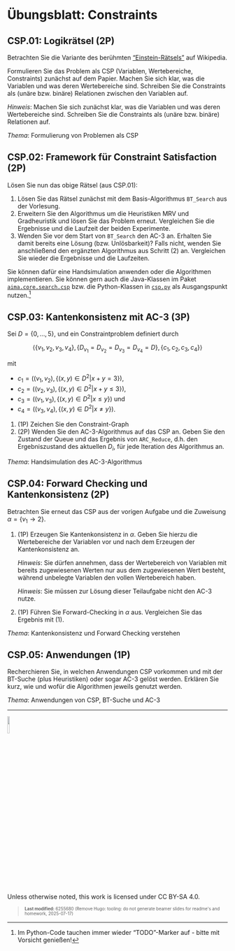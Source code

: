 # Übungsblatt: Constraints

## CSP.01: Logikrätsel (2P)

Betrachten Sie die Variante des berühmten
[“Einstein-Rätsels”](https://de.wikipedia.org/wiki/Zebrar%C3%A4tsel) auf
Wikipedia.

Formulieren Sie das Problem als CSP (Variablen, Wertebereiche,
Constraints) zunächst auf dem Papier. Machen Sie sich klar, was die
Variablen und was deren Wertebereiche sind. Schreiben Sie die
Constraints als (unäre bzw. binäre) Relationen zwischen den Variablen
auf.

*Hinweis*: Machen Sie sich zunächst klar, was die Variablen und was
deren Wertebereiche sind. Schreiben Sie die Constraints als (unäre bzw.
binäre) Relationen auf.

*Thema*: Formulierung von Problemen als CSP

## CSP.02: Framework für Constraint Satisfaction (2P)

Lösen Sie nun das obige Rätsel (aus CSP.01):

1.  Lösen Sie das Rätsel zunächst mit dem Basis-Algorithmus `BT_Search`
    aus der Vorlesung.
2.  Erweitern Sie den Algorithmus um die Heuristiken MRV und
    Gradheuristik und lösen Sie das Problem erneut. Vergleichen Sie die
    Ergebnisse und die Laufzeit der beiden Experimente.
3.  Wenden Sie vor dem Start von `BT_Search` den AC-3 an. Erhalten Sie
    damit bereits eine Lösung (bzw. Unlösbarkeit)? Falls nicht, wenden
    Sie anschließend den ergänzten Algorithmus aus Schritt (2) an.
    Vergleichen Sie wieder die Ergebnisse und die Laufzeiten.

Sie können dafür eine Handsimulation anwenden oder die Algorithmen
implementieren. Sie können gern auch die Java-Klassen im Paket
[`aima.core.search.csp`](https://github.com/aimacode/aima-java/tree/AIMA3e/aima-core/src/main/java/aima/core/search/csp)
bzw. die Python-Klassen in
[`csp.py`](https://github.com/aimacode/aima-python/blob/master/csp.py)
als Ausgangspunkt nutzen.[^1]

## CSP.03: Kantenkonsistenz mit AC-3 (3P)

Sei $`D=\lbrace 0, \ldots, 5 \rbrace`$, und ein Constraintproblem
definiert durch

``` math
\langle
    \lbrace v_1, v_2, v_3, v_4 \rbrace,
    \lbrace D_{v_1} = D_{v_2} = D_{v_3} = D_{v_4} = D \rbrace,
    \lbrace c_1, c_2, c_3, c_4 \rbrace
\rangle
```

mit

- $`c_1=\left((v_1,v_2), \lbrace (x,y) \in D^2 | x+y = 3 \rbrace\right)`$,
- $`c_2=\left((v_2,v_3), \lbrace (x,y) \in D^2 | x+y \le 3 \rbrace\right)`$,
- $`c_3=\left((v_1,v_3), \lbrace (x,y) \in D^2 | x \le y \rbrace\right)`$
  und
- $`c_4=\left((v_3,v_4), \lbrace (x,y) \in D^2 | x \ne y \rbrace\right)`$.

1.  (1P) Zeichen Sie den Constraint-Graph
2.  (2P) Wenden Sie den AC-3-Algorithmus auf das CSP an. Geben Sie den
    Zustand der Queue und das Ergebnis von `ARC_Reduce`, d.h. den
    Ergebniszustand des aktuellen $`D_i`$, für jede Iteration des
    Algorithmus an.

*Thema*: Handsimulation des AC-3-Algorithmus

## CSP.04: Forward Checking und Kantenkonsistenz (2P)

Betrachten Sie erneut das CSP aus der vorigen Aufgabe und die Zuweisung
$`\alpha = \lbrace v_1 \to  2 \rbrace`$.

1.  (1P) Erzeugen Sie Kantenkonsistenz in $`\alpha`$. Geben Sie hierzu
    die Wertebereiche der Variablen vor und nach dem Erzeugen der
    Kantenkonsistenz an.

    *Hinweis*: Sie dürfen annehmen, dass der Wertebereich von Variablen
    mit bereits zugewiesenen Werten nur aus dem zugewiesenen Wert
    besteht, während unbelegte Variablen den vollen Wertebereich haben.

    *Hinweis*: Sie müssen zur Lösung dieser Teilaufgabe nicht den AC-3
    nutze.

2.  (1P) Führen Sie Forward-Checking in $`\alpha`$ aus. Vergleichen Sie
    das Ergebnis mit (1).

*Thema*: Kantenkonsistenz und Forward Checking verstehen

## CSP.05: Anwendungen (1P)

Recherchieren Sie, in welchen Anwendungen CSP vorkommen und mit der
BT-Suche (plus Heuristiken) oder sogar AC-3 gelöst werden. Erklären Sie
kurz, wie und wofür die Algorithmen jeweils genutzt werden.

*Thema*: Anwendungen von CSP, BT-Suche und AC-3

------------------------------------------------------------------------

<img src="https://licensebuttons.net/l/by-sa/4.0/88x31.png" width="10%">

Unless otherwise noted, this work is licensed under CC BY-SA 4.0.

<blockquote><p><sup><sub><strong>Last modified:</strong> 6255680 (Remove Hugo: tooling: do not generate beamer slides for readme's and homework, 2025-07-17)<br></sub></sup></p></blockquote>

[^1]: Im Python-Code tauchen immer wieder “TODO”-Marker auf - bitte mit
    Vorsicht genießen!
